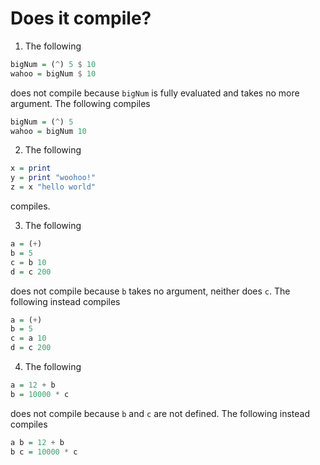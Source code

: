 # Does it compile?

1. The following
```haskell
bigNum = (^) 5 $ 10
wahoo = bigNum $ 10
```
does not compile because `bigNum` is fully evaluated and takes
no more argument.
The following compiles
```haskell
bigNum = (^) 5
wahoo = bigNum 10
```

2. The following
```haskell
x = print
y = print "woohoo!"
z = x "hello world"
```
compiles.

3. The following
```haskell
a = (+)
b = 5
c = b 10
d = c 200
```
does not compile because `b` takes no argument, neither does `c`.
The following instead compiles
```haskell
a = (+)
b = 5
c = a 10
d = c 200
```

4. The following
```haskell
a = 12 + b
b = 10000 * c
```
does not compile because `b` and `c` are not defined.
The following instead compiles
```haskell
a b = 12 + b
b c = 10000 * c
```
